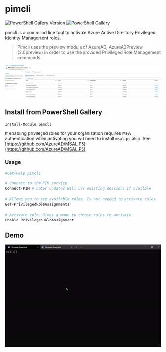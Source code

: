 # pimcli
![PowerShell Gallery Version](https://img.shields.io/powershellgallery/v/pimcli) ![PowerShell Gallery](https://img.shields.io/powershellgallery/dt/pimcli) 

pimcli is a command line tool to activate Azure Active Directory Privileged Identity Management roles. 

> Pimcli uses the preview module of AzureAD, AzureADPreview (2.0preview) in order to use the provided Privileged Role Management commands

![AzureAD My Roles](./fig/AzureADMyRoles.png)


## Install from PowerShell Gallery
```Powershell
Install-Module pimcli
```

If enabling privileged roles for your organization requires MFA authentication when activating you will need to install `msal.ps` also.
See [https://github.com/AzureAD/MSAL.PS](https://github.com/AzureAD/MSAL.PS)



### Usage

```Powershell
#Get-Help pimcli

# Connect to the PIM service
Connect-PIM # Later updates will use existing sessions if availble

# Allows you to see available roles. Is not needed to activate roles
Get-PrivilegedRoleAssignments

# Activate role. Gives a manu to choose roles to activate
Enable-PrivilegedRoleAssignment

```

## Demo

![Enable-PrivilegedRoleAssignment demo](./fig/demo01.gif)